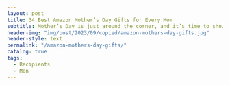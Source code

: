 ```yaml
---
layout: post
title: 34 Best Amazon Mother’s Day Gifts for Every Mom
subtitle: Mother’s Day is just around the corner, and it’s time to show your love and appreciation for the woman who has been there for you through thick and thin. Your mother is the person who has always put your needs before hers, and this special day is the perfect opportunity to return the favor.
header-img: "img/post/2023/09/copied/amazon-mothers-day-gifts.jpg"
header-style: text
permalink: "/amazon-mothers-day-gifts/"
catalog: true
tags:
  - Recipients 
  - Men
---             
```

